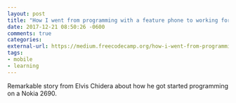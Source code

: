 ```yaml
---
layout: post
title: "How I went from programming with a feature phone to working for an MIT Startup — freeCodeCamp"
date: 2017-12-21 08:50:26 -0600
comments: true
categories: 
external-url: https://medium.freecodecamp.org/how-i-went-from-programming-with-a-feature-phone-to-working-for-an-mit-startup-40ca3be4fa0f
tags:
- mobile
- learning
---
```

Remarkable story from Elvis Chidera about how he got started programming on a Nokia 2690.